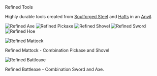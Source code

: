  Refined Tools

Highly durable tools created from [Soulforged Steel](soulforged_steel.md) and [Hafts](haft.md) in an [Anvil](../blocks/anvil.md).

![Refined Axe](item:betterwithmods:steel_axe)
![Refined Pickaxe](item:betterwithmods:steel_pickaxe)
![Refined Shovel](item:betterwithmods:steel_shovel)
![Refined Sword](item:betterwithmods:steel_sword)
![Refined Hoe](item:betterwithmods:steel_hoe)

![Refined Mattock](item:betterwithmods:steel_mattock)

Refined Mattock - Combination Pickaxe and Shovel  

![Refined Battleaxe](item:betterwithmods:steel_battleaxe)

Refined Battleaxe - Combination Sword and Axe.  

